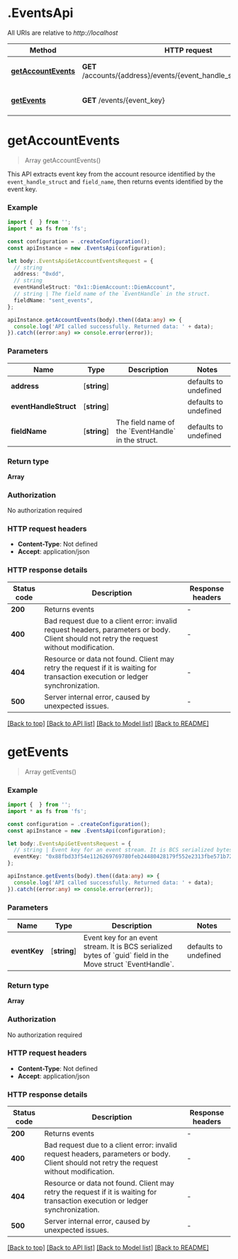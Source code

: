 # .EventsApi

All URIs are relative to *http://localhost*

Method | HTTP request | Description
------------- | ------------- | -------------
[**getAccountEvents**](EventsApi.md#getAccountEvents) | **GET** /accounts/{address}/events/{event_handle_struct}/{field_name} | Get events by event handle
[**getEvents**](EventsApi.md#getEvents) | **GET** /events/{event_key} | Get events by event key


# **getAccountEvents**
> Array<Event> getAccountEvents()

This API extracts event key from the account resource identified by the `event_handle_struct` and `field_name`, then returns events identified by the event key.

### Example


```typescript
import {  } from '';
import * as fs from 'fs';

const configuration = .createConfiguration();
const apiInstance = new .EventsApi(configuration);

let body:.EventsApiGetAccountEventsRequest = {
  // string
  address: "0xdd",
  // string
  eventHandleStruct: "0x1::DiemAccount::DiemAccount",
  // string | The field name of the `EventHandle` in the struct.
  fieldName: "sent_events",
};

apiInstance.getAccountEvents(body).then((data:any) => {
  console.log('API called successfully. Returned data: ' + data);
}).catch((error:any) => console.error(error));
```


### Parameters

Name | Type | Description  | Notes
------------- | ------------- | ------------- | -------------
 **address** | [**string**] |  | defaults to undefined
 **eventHandleStruct** | [**string**] |  | defaults to undefined
 **fieldName** | [**string**] | The field name of the &#x60;EventHandle&#x60; in the struct. | defaults to undefined


### Return type

**Array<Event>**

### Authorization

No authorization required

### HTTP request headers

 - **Content-Type**: Not defined
 - **Accept**: application/json


### HTTP response details
| Status code | Description | Response headers |
|-------------|-------------|------------------|
**200** | Returns events |  -  |
**400** | Bad request due to a client error: invalid request headers, parameters or body. Client should not retry the request without modification. |  -  |
**404** | Resource or data not found. Client may retry the request if it is waiting for transaction execution or ledger synchronization. |  -  |
**500** | Server internal error, caused by unexpected issues. |  -  |

[[Back to top]](#) [[Back to API list]](README.md#documentation-for-api-endpoints) [[Back to Model list]](README.md#documentation-for-models) [[Back to README]](README.md)

# **getEvents**
> Array<Event> getEvents()


### Example


```typescript
import {  } from '';
import * as fs from 'fs';

const configuration = .createConfiguration();
const apiInstance = new .EventsApi(configuration);

let body:.EventsApiGetEventsRequest = {
  // string | Event key for an event stream. It is BCS serialized bytes of `guid` field in the Move struct `EventHandle`.
  eventKey: "0x88fbd33f54e1126269769780feb24480428179f552e2313fbe571b72e62a1ca1",
};

apiInstance.getEvents(body).then((data:any) => {
  console.log('API called successfully. Returned data: ' + data);
}).catch((error:any) => console.error(error));
```


### Parameters

Name | Type | Description  | Notes
------------- | ------------- | ------------- | -------------
 **eventKey** | [**string**] | Event key for an event stream. It is BCS serialized bytes of &#x60;guid&#x60; field in the Move struct &#x60;EventHandle&#x60;. | defaults to undefined


### Return type

**Array<Event>**

### Authorization

No authorization required

### HTTP request headers

 - **Content-Type**: Not defined
 - **Accept**: application/json


### HTTP response details
| Status code | Description | Response headers |
|-------------|-------------|------------------|
**200** | Returns events |  -  |
**400** | Bad request due to a client error: invalid request headers, parameters or body. Client should not retry the request without modification. |  -  |
**404** | Resource or data not found. Client may retry the request if it is waiting for transaction execution or ledger synchronization. |  -  |
**500** | Server internal error, caused by unexpected issues. |  -  |

[[Back to top]](#) [[Back to API list]](README.md#documentation-for-api-endpoints) [[Back to Model list]](README.md#documentation-for-models) [[Back to README]](README.md)


